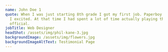 ```yaml
---
name: John Doe 1
quote: When I was just starting 8th grade I got my first job. Paperboy! Boy, was
  I excited. At that time I had spent a lot of time actually playing the video
  official.
jobTitle: Web Designer
headShot: /assets/img/phil-kane-3.jpg
backgroundImage: /assets/img/flowers.jpg
backgroundImageAltText: Testimonial Page
---
```

